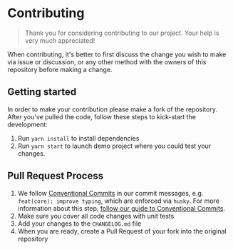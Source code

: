 # Contributing

> Thank you for considering contributing to our project. Your help is very much appreciated!

When contributing, it's better to first discuss the change you wish to make via issue or discussion, or any other method
with the owners of this repository before making a change.

## Getting started

In order to make your contribution please make a fork of the repository. After you've pulled the code, follow these
steps to kick-start the development:

1. Run `yarn install` to install dependencies
2. Run `yarn start` to launch demo project where you could test your changes.

## Pull Request Process

1. We follow [Conventional Commits](https://www.conventionalcommits.org/en/v1.0.0-beta.4/) in our commit messages, e.g.
   `feat(core): improve typing`, which are enforced via `husky`. For more information about this step, [follow our guide to Conventional Commits](./COMMIT.adoc).
2. Make sure you cover all code changes with unit tests
3. Add your changes to the `CHANGELOG.md` file
4. When you are ready, create a Pull Request of your fork into the original repository
